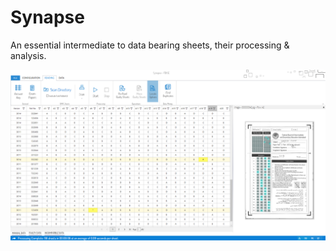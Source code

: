 # Synapse
An essential intermediate to data bearing sheets, their processing &amp; analysis.

![alt text](https://raw.githubusercontent.com/SoloHam/Synapse/master/Art/Snapshot.png)

